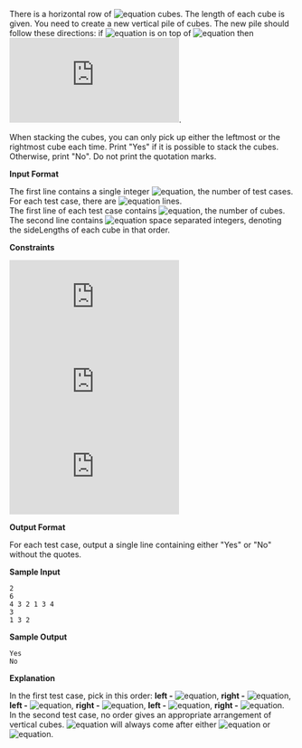 There is a horizontal row of ![equation](http://latex.codecogs.com/svg.latex?\inline&space;n) cubes. The length of each cube is given. You need to create a new vertical pile of cubes. The new pile should follow these directions: if ![equation](http://latex.codecogs.com/svg.latex?\inline&space;cube_i) is on top of ![equation](http://latex.codecogs.com/svg.latex?\inline&space;cube_j) then ![equation](https://latex.codecogs.com/svg.latex?%5Cinline%20sideLength_j%20%5Cgeq%20sideLength_i).

When stacking the cubes, you can only pick up either the leftmost or the rightmost cube each time. Print "Yes" if it is possible to stack the cubes. Otherwise, print "No". Do not print the quotation marks.

__Input Format__

The first line contains a single integer ![equation](http://latex.codecogs.com/svg.latex?\inline&space;T), the number of test cases. <br>
For each test case, there are ![equation](http://latex.codecogs.com/svg.latex?\inline&space;2) lines. <br>
The first line of each test case contains ![equation](http://latex.codecogs.com/svg.latex?\inline&space;n), the number of cubes. <br>
The second line contains ![equation](http://latex.codecogs.com/svg.latex?\inline&space;n) space separated integers, denoting the sideLengths of each cube in that order.

__Constraints__
 
 ![equation](https://latex.codecogs.com/svg.latex?%5Cinline%201%20%5Cleq%20T%20%5Cleq%205) <br>
 ![equation](https://latex.codecogs.com/svg.latex?%5Cinline%201%20%5Cleq%20n%20%5Cleq%2010%5E5) <br>
 ![equation](https://latex.codecogs.com/svg.latex?%5Cinline%201%20%5Cleq%20sideLength%20%3C%202%5E%7B31%7D)

__Output Format__

For each test case, output a single line containing either "Yes" or "No" without the quotes.

__Sample Input__
```commandline
2
6
4 3 2 1 3 4
3
1 3 2
```
__Sample Output__
```commandline
Yes
No
```
__Explanation__

In the first test case, pick in this order: __left -__ ![equation](http://latex.codecogs.com/svg.latex?\inline&space;4), __right -__ ![equation](http://latex.codecogs.com/svg.latex?\inline&space;4), __left -__ ![equation](http://latex.codecogs.com/svg.latex?\inline&space;3), __right -__ ![equation](http://latex.codecogs.com/svg.latex?\inline&space;3), __left -__ ![equation](http://latex.codecogs.com/svg.latex?\inline&space;2), __right -__ ![equation](http://latex.codecogs.com/svg.latex?\inline&space;1). <br>
In the second test case, no order gives an appropriate arrangement of vertical cubes. ![equation](http://latex.codecogs.com/svg.latex?\inline&space;3) will always come after either ![equation](http://latex.codecogs.com/svg.latex?\inline&space;1) or ![equation](http://latex.codecogs.com/svg.latex?\inline&space;2).